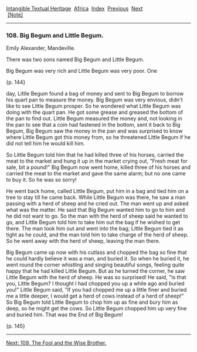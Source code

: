 [Intangible Textual Heritage](../../index)  [Africa](../index) 
[Index](index)  [Previous](jas107)  [Next](jas109)   
 [\[Note\]](jas108n)

------------------------------------------------------------------------

### 108. Big Begum and Little Begum.

Emily Alexander, Mandeville.

There was two sons named Big Begum and Little Begum.

Big Begum was very rich and Little Begum was very poor. One

{p. 144}

day, Little Begum found a bag of money and sent to Big Begum to borrow
his quart pan to measure the money. Big Begum was very envious, didn't
like to see Little Begum prosper. So he wondered what Little Begum was
doing with the quart pan. He got some grease and greased the bottom of
the pan to find out. Little Begum measured the money and, not looking in
the pan to see that a coin had fastened in the bottom, sent it back to
Big Begum, Big Begum saw the money in the pan and was surprised to know
where Little Begum got this money from, so he threatened Little Begum if
he did not tell him he would kill him.

So Little Begum told him that he had killed three of his horses, carried
the meat to the market and hung it up in the market crying out, "Fresh
meat for sale, bit a pound!" Big Begum now went home, killed three of
his horses and carried the meat to the market and gave the same alarm;
but no one came to buy it. So he was so sorry!

He went back home, called Little Begum, put him in a bag and tied him on
a tree to stay till he came back. While Little Begum was there, he saw a
man passing with a herd of sheep and he cried out. The man went up and
asked what was the matter. He said that Big Begum wanted him to go to
him and he did not want to go. So the man with the herd of sheep said he
wanted to go, and Little Begum told him to take him out the bag if he
wished to get there. The man took him out and went into the bag; Little
Begum tied it as tight as he could, and the man told him to take charge
of the herd of sheep. So he went away with the herd of sheep, leaving
the man there.

Big Begum came up now with his cutlass and chopped the bag so fine that
he could hardly believe it was a man, and buried it. So when he buried
it, he went round the corner whistling and singing beautiful songs,
feeling quite happy that he had killed Little Begum. But as he turned
the corner, he saw Little Begum with the herd of sheep. He was so
surprised! He said, "Is that you, Little Begum? I thought I had chopped
you up a while ago and buried you!" Little Begum said, "If you had
chopped me up a little finer and buried me a little deeper, I would get
a herd of cows instead of a herd of sheep!" So Big Begum told Little
Begum to chop him up as fine and bury him as deep, so he might get the
cows. So Little Begum chopped him up very fine and buried him. That was
the End of Big Begum!

{p. 145}

------------------------------------------------------------------------

[Next: 109. The Fool and the Wise Brother.](jas109)
